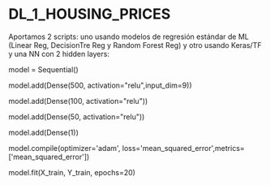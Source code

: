 # DL_1_HOUSING_PRICES

Aportamos 2 scripts: uno usando modelos de regresión estándar de ML (Linear Reg, DecisionTre Reg y Random Forest Reg)
y otro usando Keras/TF y una NN con 2 hidden layers:

model = Sequential()

model.add(Dense(500, activation="relu",input_dim=9))

model.add(Dense(100, activation="relu"))

model.add(Dense(50, activation="relu"))

model.add(Dense(1))

model.compile(optimizer='adam', loss='mean_squared_error',metrics=['mean_squared_error'])

model.fit(X_train, Y_train, epochs=20)
